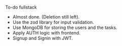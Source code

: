 To-do fullstack 
- Almost done. (Deletion still left).
- Use the zod library for input validation.
- Use MongoDB for storing the users and the tasks.
- Apply AUTH logic with frontend.
- Signup and Signin with JWT.

